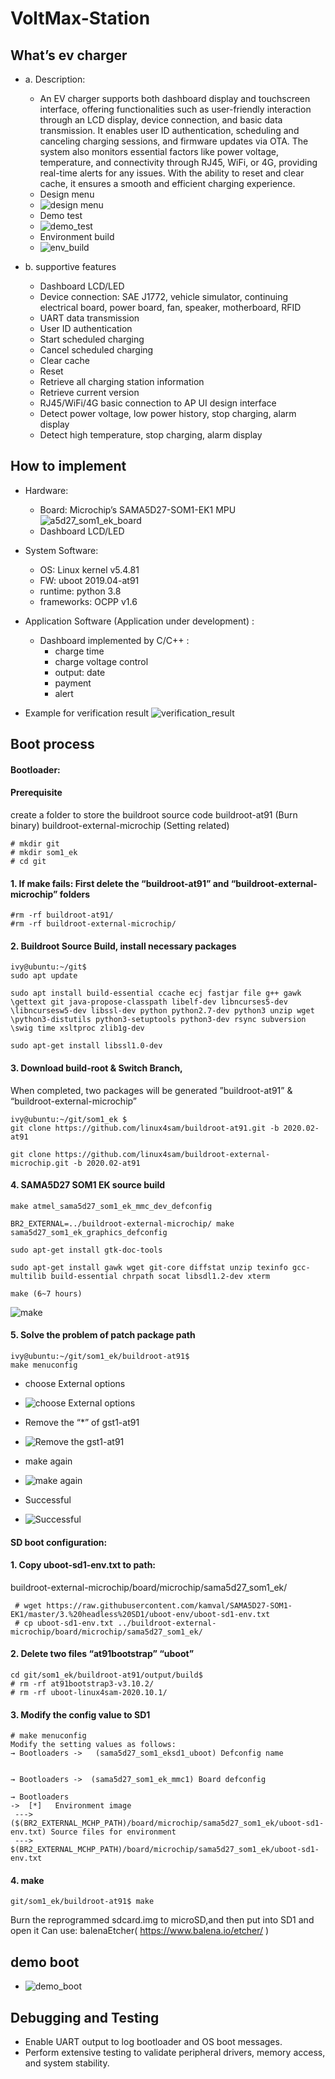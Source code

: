 # VoltMax-Station
## What’s ev charger
* a. Description: 
  * An EV charger supports both dashboard display and touchscreen interface, offering functionalities such as user-friendly interaction through an LCD display, device connection, and basic data transmission. It enables user ID authentication, scheduling and canceling charging sessions, and firmware updates via OTA. The system also monitors essential factors like power voltage, temperature, and connectivity through RJ45, WiFi, or 4G, providing real-time alerts for any issues. With the ability to reset and clear cache, it ensures a smooth and efficient charging experience.
  * Design menu
  * ![design menu](https://github.com/user-attachments/assets/c91e30a3-6a2f-4a5f-9c14-59bd4556b894)
  * Demo test
  * ![demo_test](https://github.com/user-attachments/assets/0a3abf69-a96b-4b52-a8da-6b7f1a627e42)
  * Environment build
  * ![env_build](https://github.com/user-attachments/assets/8f971233-29b7-4a06-8b44-165ceab6bff8)
  
* b. supportive features 
  * Dashboard LCD/LED
  * Device connection: SAE J1772, vehicle simulator, continuing electrical board, power board, fan, speaker, motherboard, RFID
  * UART data transmission
  * User ID authentication
  * Start scheduled charging
  * Cancel scheduled charging
  * Clear cache
  * Reset
  * Retrieve all charging station information
  * Retrieve current version
  * RJ45/WiFi/4G basic connection to AP UI design interface
  * Detect power voltage, low power history, stop charging, alarm display
  * Detect high temperature, stop charging, alarm display

## How to implement 
* Hardware: 
  * Board: Microchip’s SAMA5D27-SOM1-EK1 MPU
    ![a5d27_som1_ek_board](https://github.com/user-attachments/assets/5e7c5d76-d1a7-4020-b37d-3d558239cd2a)
  * Dashboard LCD/LED
    
* System Software:
  * OS: Linux kernel v5.4.81 
  * FW: uboot 2019.04-at91
  * runtime: python 3.8
  * frameworks: OCPP v1.6

* Application Software (Application under development) :
  * Dashboard implemented by C/C++ :
    * charge time 
    * charge voltage control 
    * output: date
    * payment 
    * alert
* Example for verification result
  ![verification_result](https://github.com/user-attachments/assets/1fa557d6-05da-45b0-9ca1-8d9150edcbaf)
  

## Boot process
#### Bootloader:
#### Prerequisite
create a folder to store the buildroot source code
buildroot-at91 (Burn binary)
buildroot-external-microchip (Setting related)
```
# mkdir git
# mkdir som1_ek
# cd git
```
#### 1. If make fails: First delete the “buildroot-at91” and “buildroot-external-microchip” folders
```
#rm -rf buildroot-at91/
#rm -rf buildroot-external-microchip/
```
#### 2. Buildroot Source Build, install necessary packages
```
ivy@ubuntu:~/git$
sudo apt update
 
sudo apt install build-essential ccache ecj fastjar file g++ gawk \gettext git java-propose-classpath libelf-dev libncurses5-dev \libncursesw5-dev libssl-dev python python2.7-dev python3 unzip wget \python3-distutils python3-setuptools python3-dev rsync subversion \swig time xsltproc zlib1g-dev
 
sudo apt-get install libssl1.0-dev
```
#### 3. Download build-root & Switch Branch,
When completed, two packages will be generated ”buildroot-at91” & “buildroot-external-microchip”
```
ivy@ubuntu:~/git/som1_ek $
git clone https://github.com/linux4sam/buildroot-at91.git -b 2020.02-at91
 
git clone https://github.com/linux4sam/buildroot-external-microchip.git -b 2020.02-at91   
```
#### 4. SAMA5D27 SOM1 EK source build
```
make atmel_sama5d27_som1_ek_mmc_dev_defconfig
 
BR2_EXTERNAL=../buildroot-external-microchip/ make sama5d27_som1_ek_graphics_defconfig
 
sudo apt-get install gtk-doc-tools
 
sudo apt-get install gawk wget git-core diffstat unzip texinfo gcc-multilib build-essential chrpath socat libsdl1.2-dev xterm
 
make (6~7 hours)
```
![make](https://github.com/user-attachments/assets/01281573-4df7-4776-b905-e65d9ec77855)

#### 5. Solve the problem of patch package path
```
ivy@ubuntu:~/git/som1_ek/buildroot-at91$
make menuconfig
```
- choose External options
- ![choose External options](https://github.com/user-attachments/assets/aa06d099-1999-4eb1-816b-635f76124965)

- Remove the “*” of gst1-at91
- ![Remove the gst1-at91](https://github.com/user-attachments/assets/e3b64311-9b0c-4eca-879f-69f793d87819)

- make again
- ![make again](https://github.com/user-attachments/assets/2d01cfb7-9a61-4a8f-a776-a1703f1d312d)

- Successful
- ![Successful](https://github.com/user-attachments/assets/24580e2b-dc33-427a-95eb-d7d8bae9f418)

#### SD boot configuration:
#### 1. Copy uboot-sd1-env.txt to path:
buildroot-external-microchip/board/microchip/sama5d27_som1_ek/
```
 # wget https://raw.githubusercontent.com/kamval/SAMA5D27-SOM1-EK1/master/3.%20headless%20SD1/uboot-env/uboot-sd1-env.txt
 # cp uboot-sd1-env.txt ../buildroot-external-microchip/board/microchip/sama5d27_som1_ek/
```
#### 2. Delete two files “at91bootstrap” “uboot”
```
cd git/som1_ek/buildroot-at91/output/build$
# rm -rf at91bootstrap3-v3.10.2/
# rm -rf uboot-linux4sam-2020.10.1/
```
#### 3. Modify the config value to SD1
```
# make menuconfig  
Modify the setting values ​​as follows:
→ Bootloaders ->   (sama5d27_som1_eksd1_uboot) Defconfig name
 
 
→ Bootloaders ->  (sama5d27_som1_ek_mmc1) Board defconfig 
 
→ Bootloaders
->  [*]   Environment image
 --->    ($(BR2_EXTERNAL_MCHP_PATH)/board/microchip/sama5d27_som1_ek/uboot-sd1-env.txt) Source files for environment
 --->    $(BR2_EXTERNAL_MCHP_PATH)/board/microchip/sama5d27_som1_ek/uboot-sd1-env.txt

```
#### 4. make
```
git/som1_ek/buildroot-at91$ make
```
Burn the reprogrammed sdcard.img to microSD,and then put into SD1 and open it 
Can use: balenaEtcher( https://www.balena.io/etcher/ )

## demo boot
- ![demo_boot](https://github.com/user-attachments/assets/d2ab7177-c76d-4719-82cf-0ede3251f43d)

## Debugging and Testing
* Enable UART output to log bootloader and OS boot messages.
* Perform extensive testing to validate peripheral drivers, memory access, and system stability.
